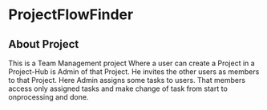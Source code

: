 # ProjectFlowFinder
## About Project
This is a Team Management project Where a user can create a Project in a Project-Hub is Admin of that Project. He invites the other users as members to that Project. Here Admin assigns some tasks to users.
That members access only assigned tasks and make change of task from start to onprocessing and done. 

